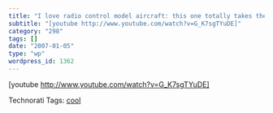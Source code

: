 ```yaml
---
title: "I love radio control model aircraft: this one totally takes the cake"
subtitle: "[youtube http://www.youtube.com/watch?v=G_K7sgTYuDE]"
category: "298"
tags: []
date: "2007-01-05"
type: "wp"
wordpress_id: 1362
---
```

[youtube http://www.youtube.com/watch?v=G_K7sgTYuDE]

Technorati Tags: [cool](http://www.technorati.com/tag/cool)